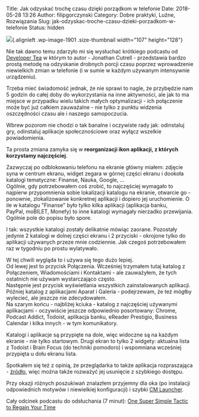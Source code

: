 Title: Jak odzyskać trochę czasu dzięki porządkom w telefonie
Date: 2018-05-28 13:26
Author: filipgorczynski
Category: Dobre praktyki, Luźne, Rozwiązania
Slug: jak-odzyskac-troche-czasu-dzieki-porzadkom-w-telefonie
Status: hidden

![](https://filipgorczynski.files.wordpress.com/2018/05/android_robot.png?w=107){.alignleft .wp-image-1901 .size-thumbnail width="107" height="128"}

Nie tak dawno temu zdarzyło mi się wysłuchać krótkiego podcastu od [Developer Tea](https://spec.fm/podcasts/developer-tea) w którym to autor - Jonathan Cutrell - przedstawia bardzo prostą metodę na odzyskanie drobnych porcji czasu poprzez wprowadzenie niewielkich zmian w telefonie (i w sumie w każdym używanym intensywnie urządzeniu).

Trzeba mieć świadomość jednak, że nie sprawi to nagle, że przybędzie nam 5 godzin do całej doby do wykorzystania na inne aktywności, ale jak to ma miejsce w przypadku wielu takich małych optymalizacji - ich połączenie może być już całkiem zauważalne - nie tylko z punktu widzenia oszczędności czasu ale i naszego samopoczucia.

Wbrew pozorom nie chodzi o tak banalne i oczywiste rady jak: odinstaluj gry, odinstaluj aplikacje społecznościowe oraz wyłącz wszelkie powiadomienia.

Ta prosta zmiana zamyka się w **reorganizacji ikon aplikacji, z których korzystamy najczęściej**.

Zazwyczaj po odblokowaniu telefonu na ekranie główny miałem: zdjęcie syna w centrum ekranu, widget zegara w górnej części ekranu i dookoła katalogi tematyczne: Finanse, Nauka, Google, ...  
Ogólnie, gdy potrzebowałem coś zrobić, to najczęściej wymagało to najpierw przypomnienia sobie lokalizacji katalogu na ekranie, otwarcie go - ponownie, zlokalizowanie konkretnej aplikacji i dopiero jej uruchomienie. O ile w katalogu "Finanse" było tylko kilka aplikacji (aplikacja banku, PayPal, moBILET, Monefy) to inne katalogi wymagały nierzadko przewijania.  
Ogólnie pole do popisu było spore.

I tak: wszystkie katalogi zostały delikatnie mówiąc zaorane. Pozostały jedynie 2 katalogi w dolnej części ekranu i 2 przyciski - okrojone tylko do aplikacji używanych przeze mnie codziennie. Jak czegoś potrzebowałem raz w tygodniu po prostu wylatywało.

W tej chwili wygląda to i używa się tego dużo lepiej.  
Od lewej jest to przycisk Połączenia. Wcześniej trzymałem tutaj katalog z Połączeniem, Wiadomościami i Kontaktami - ale zauważyłem, że tych ostatnich nie używam wystarczająco często.  
Następnie jest przycisk wyświetlania wszystkich zainstalowanych aplikacji.  
Później katalog z aplikacjami Aparat i Galeria - podejrzewam, że też mógłby wylecieć, ale jeszcze nie zdecydowałem.  
Na szarym końcu - najbliżej kciuka - katalog z najczęściej używanymi aplikacjami - oczywiście jeszcze odpowiednio posortowany: Chrome, Podcast Addict, Todoist, aplikacja banku, eReader Prestigio, Business Calendar i kilka innych - w tym komunikatory.

Katalogi i aplikacje są przypięte na dole, więc widoczne są na każdym ekranie - nie tylko startowym. Drugi ekran to tylko 2 widgety: aktualna lista z Todoist i Brain Focus (do techniki pomodoro) i wspomniana wcześniej przypięta u dołu ekranu lista.

Spotkałem się też z opinią, że przeglądarka to także aplikacja rozpraszająca - [źródło](https://hackernoon.com/biohack-your-intelligence-now-or-become-obsolete-97cdd15e395f), więc można także rozważyć jej usunięcie z szybkiego dostępu.

Przy okazji różnych poszukiwań znalazłem przyjemny dla oka (po instalacji odpowiednich motywów i niewielkiej konfiguracji) i szybki [CM Launcher](https://play.google.com/store/apps/details?id=com.ksmobile.launcher&hl=pl).

Cały odcinek podcastu do odsłuchania (7 minut): [One Super Simple Tactic to Regain Your Time](https://spec.fm/podcasts/developer-tea/61175)
